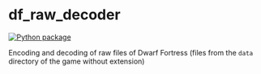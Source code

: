 # df_raw_decoder

[![Python package](https://github.com/dfint/df_raw_decoder/workflows/Python%20package/badge.svg)](https://github.com/dfint/df_raw_decoder/actions?query=workflow%3A"Python+package")

Encoding and decoding of raw files of Dwarf Fortress (files from the `data` directory of the game without extension)
